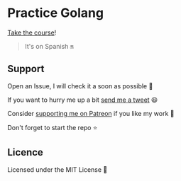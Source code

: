 # Practice Golang

[Take the course](https://platzi.com/cursos/programacion-golang)!

> It's on Spanish 🔛

## Support

Open an Issue, I will check it a soon as possible 👀

If you want to hurry me up a bit
[send me a tweet](https://twitter.com/UltiRequiem) 😆

Consider [supporting me on Patreon](https://patreon.com/UltiRequiem) if you like
my work 🙏

Don't forget to start the repo ⭐

## Licence

Licensed under the MIT License 📄
